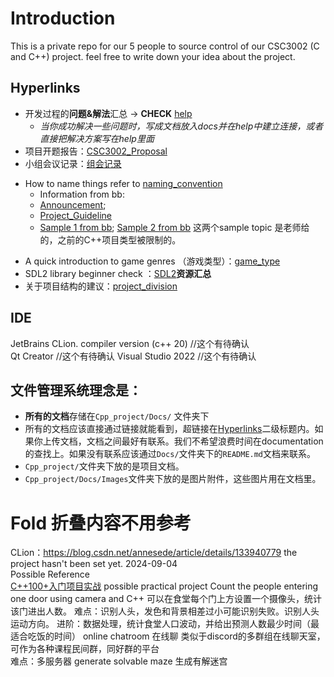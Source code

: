 # Introduction
This is a private repo for our 5 people to source control of our CSC3002 (C and C++) project.
feel free to write down your idea about the project. 
## Hyperlinks
- 开发过程的**问题&解法**汇总 -> **CHECK** [help](Docs/help.md)  
	- *当你成功解决一些问题时，写成文档放入docs并在help中建立连接，或者直接把解决方案写在help里面*
- 项目开题报告：[CSC3002_Proposal](Docs/CSC3002_Proposal.pdf)
- 小组会议记录：[组会记录](Docs/组会记录.md)
* How to name things refer to [naming_convention](Docs/naming_convention.md)
	* Information from bb: 
	* [Announcement](Docs/announcement_on_bb.md); 
	* [Project_Guideline](Docs/Project_Guideline.pdf)
	* [Sample 1 from bb](Docs/Sample_topic_1.pdf); [Sample 2 from bb](Docs/Sample_topic_2.pdf) 这两个sample topic 是老师给的，之前的C++项目类型被限制的。
- A quick introduction to game genres （游戏类型）：[game_type](Docs/game_type.md)
- SDL2 library beginner check ：[SDL2](Docs/SDL2.md)**资源汇总**
- 关于项目结构的建议：[project_division](Docs/project_division.md)
## IDE
JetBrains CLion. compiler version (c++ 20) //这个有待确认  
Qt Creator //这个有待确认
Visual Studio 2022 //这个有待确认

## 文件管理系统理念是：
- **所有的文档**存储在`Cpp_project/Docs/` 文件夹下
- 所有的文档应该直接通过链接就能看到，超链接在[Hyperlinks](#hyperlinks)二级标题内。如果你上传文档，文档之间最好有联系。我们不希望浪费时间在documentation的查找上。如果没有联系应该通过`Docs/`文件夹下的`README.md`文档来联系。
- `Cpp_project/`文件夹下放的是项目文档。
- `Cpp_project/Docs/Images`文件夹下放的是图片附件，这些图片用在文档里。

# Fold 折叠内容不用参考
CLion：https://blog.csdn.net/annesede/article/details/133940779
the project hasn't been set yet. 2024-09-04  
Possible Reference  
[C++100+入门项目实战](https://github.com/0voice/introduce_c-cpp_manual)
possible practical project
 Count the people entering one door using camera and C++
可以在食堂每个门上方设置一个摄像头，统计该门进出人数。
难点：识别人头，发色和背景相差过小可能识别失败。识别人头运动方向。
进阶：数据处理，统计食堂人口波动，并给出预测人数最少时间（最适合吃饭的时间）
 online chatroom 在线聊
类似于discord的多群组在线聊天室，可作为各种课程民间群，同好群的平台  
难点：多服务器
 generate solvable maze 生成有解迷宫

